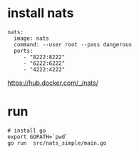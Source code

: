 
# install nats

```
nats:
  image: nats
  command: --user root --pass dangerous
  ports:
     - "8222:8222"
     - "6222:6222"
     - "4222:4222"
```

https://hub.docker.com/_/nats/


# run
```
# install go
export GOPATH=`pwd`
go run  src/nats_simple/main.go 
```